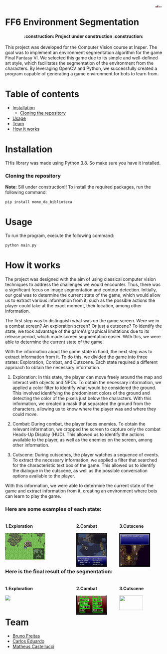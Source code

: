 <a href="https://github.com/MatheusCastellucci/Projeto-CV">
    <img src="FFVI\imgs\logo.png" alt="FF6 logo" title="Magitek" align="right" width="5%" height="5%" />
</a>

# FF6 Environment Segmentation
 <h4 align="center"> 
    :construction:  Project under construction  :construction:
</h4> 

This project was developed for the Computer Vision course at Insper. The goal was to implement an environment segmentation algorithm for the game Final Fantasy VI. We selected this game due to its simple and well-defined art style, which facilitates the segmentation of the environment from the characters. By leveraging OpenCV and Python, we successfully created a program capable of generating a game environment for bots to learn from.

# Table of contents

- [Installation](#installation)
  - [Cloning the repository](#cloning-the-repository)
- [Usage](#usage)
- [Team](#team)
- [How it works](#how-it-works)

# Installation

THis library was made using Python 3.8. So make sure you have it installed.

### Cloning the repository
**Note:** Sill under construction!!
To install the required packages, run the following command:

```bash
pip install nome_da_biblioteca
```

# Usage
To run the program, execute the following command:

```bash
python main.py
```

# How it works
The project was designed with the aim of using classical computer vision techniques to address the challenges we would encounter. Thus, there was a significant focus on image segmentation and contour detection. Initially, our goal was to determine the current state of the game, which would allow us to extract various information from it, such as the possible actions the player could take at the exact moment, their location, among other information.

The first step was to distinguish what was on the game screen. Were we in a combat screen? An exploration screen? Or just a cutscene? To identify the state, we took advantage of the game's graphical limitations due to its release period, which made screen segmentation easier. With this, we were able to determine the current state of the game.

With the information about the game state in hand, the next step was to extract information from it. To do this, we divided the game into three states: Exploration, Combat, and Cutscene. Each state required a different approach to obtain the necessary information.

1. Exploration: In this state, the player can move freely around the map and interact with objects and NPCs. To obtain the necessary information, we applied a color filter to identify what would be considered the ground. This involved identifying the predominant colors of the ground and detecting the color of the pixels just below the characters. With this information, we created a mask that separated the ground from the characters, allowing us to know where the player was and where they could move.

2. Combat: During combat, the player faces enemies. To obtain the relevant information, we cropped the screen to capture only the combat Heads-Up Display (HUD). This allowed us to identify the actions available to the player, as well as the enemies on the screen, among other information.

3. Cutscene: During cutscenes, the player watches a sequence of events. To extract the necessary information, we applied a filter that searched for the characteristic text box of the game. This allowed us to identify the dialogue in the cutscene, as well as the possible conversation options available to the player.

With this information, we were able to determine the current state of the game and extract information from it, creating an environment where bots can learn to play the game.

### Here are some examples of each state:
<div style="display: flex;">
    <div style="flex: 1; margin-right: 100px;">
        <h3 style="font-size: 14px;">1.Exploration</h3>
        <img src="FFVI\Maps\planicie3.jpg" >
    </div>
    <div style="flex: 1; margin-right: 10px;">
        <h3 style="font-size: 14px;">2.Combat</h3>
        <img src="FFVI\Combat\combate.jpg" width="77%" height="77%">
    </div>
    <div style="flex: 1; margin-right: 10px;">
        <h3 style="font-size: 14px;">3.Cutscene</h3>
        <img src="FFVI\Dialog\textbox_with_img.png" width="77%" height="77%">
    </div>
</div>

### Here is the final result of the segmentation:
<div style="display: flex;">
    <div style="flex: 1; margin-right: 100px;">
        <h3 style="font-size: 14px;">1.Exploration</h3>
        <img src="FFVI\Maps\planicie3_mask.jpg" >
    </div>
    <div style="flex: 1; margin-right: 10px;">
        <h3 style="font-size: 14px;">2.Combat</h3>
        <img src="results\Combat\Combate.jpg" width="77%" height="77%">
    </div>
    <div style="flex: 1; margin-right: 10px;">
        <h3 style="font-size: 14px;">3.Cutscene</h3>
        <img src="FFVI\Dialog\textbox_with_img_mask.png" width="77%" height="77%">
    </div>
</div>



# Team
- [Bruno Freitas](https://github.com/BrunoFNRodrigues)
- [Carlos Eduardo](https://github.com/KdSimodo)
- [Matheus Castellucci](https://github.com/MatheusCastellucci)

